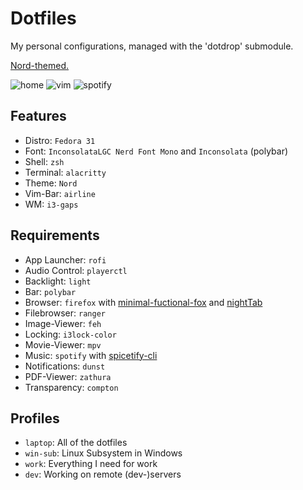 Dotfiles
========

My personal configurations, managed with the 'dotdrop' submodule.

[Nord-themed.](https://www.nordtheme.com/)

![home](https://i.imgur.com/T4XHdYi.png)
![vim](https://i.imgur.com/XTn3wWx.png)
![spotify](https://i.imgur.com/NE9BlBV.png)

## Features
+ Distro: `Fedora 31`
+ Font: `InconsolataLGC Nerd Font Mono` and `Inconsolata` (polybar)
+ Shell: `zsh`
+ Terminal: `alacritty`
+ Theme: `Nord`
+ Vim-Bar: `airline`
+ WM: `i3-gaps`

## Requirements
+ App Launcher: `rofi`
+ Audio Control: `playerctl`
+ Backlight: `light`
+ Bar: `polybar`
+ Browser: `firefox` with [minimal-fuctional-fox](https://github.com/mut-ex/minimal-functional-fox) and [nightTab](https://github.com/zombieFox/nightTab)
+ Filebrowser: `ranger`
+ Image-Viewer: `feh`
+ Locking: `i3lock-color`
+ Movie-Viewer: `mpv`
+ Music: `spotify` with [spicetify-cli](https://github.com/khanhas/spicetify-cli/)
+ Notifications: `dunst`
+ PDF-Viewer: `zathura`
+ Transparency: `compton`

## Profiles
+ `laptop`: All of the dotfiles
+ `win-sub`: Linux Subsystem in Windows
+ `work`: Everything I need for work
+ `dev`: Working on remote (dev-)servers
